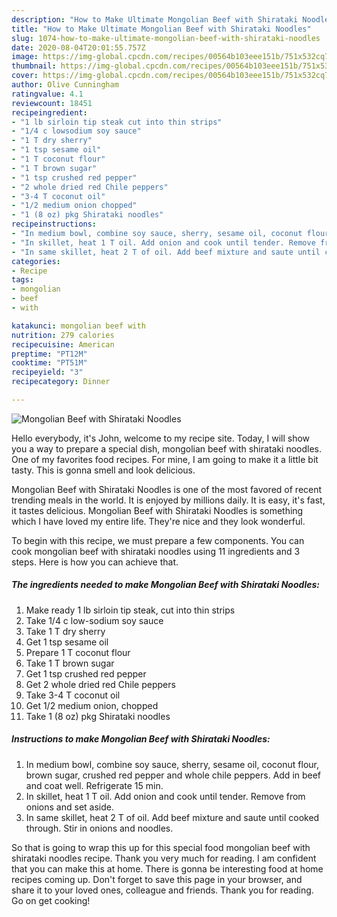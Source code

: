 ```yaml
---
description: "How to Make Ultimate Mongolian Beef with Shirataki Noodles"
title: "How to Make Ultimate Mongolian Beef with Shirataki Noodles"
slug: 1074-how-to-make-ultimate-mongolian-beef-with-shirataki-noodles
date: 2020-08-04T20:01:55.757Z
image: https://img-global.cpcdn.com/recipes/00564b103eee151b/751x532cq70/mongolian-beef-with-shirataki-noodles-recipe-main-photo.jpg
thumbnail: https://img-global.cpcdn.com/recipes/00564b103eee151b/751x532cq70/mongolian-beef-with-shirataki-noodles-recipe-main-photo.jpg
cover: https://img-global.cpcdn.com/recipes/00564b103eee151b/751x532cq70/mongolian-beef-with-shirataki-noodles-recipe-main-photo.jpg
author: Olive Cunningham
ratingvalue: 4.1
reviewcount: 18451
recipeingredient:
- "1 lb sirloin tip steak cut into thin strips"
- "1/4 c lowsodium soy sauce"
- "1 T dry sherry"
- "1 tsp sesame oil"
- "1 T coconut flour"
- "1 T brown sugar"
- "1 tsp crushed red pepper"
- "2 whole dried red Chile peppers"
- "3-4 T coconut oil"
- "1/2 medium onion chopped"
- "1 (8 oz) pkg Shirataki noodles"
recipeinstructions:
- "In medium bowl, combine soy sauce, sherry, sesame oil, coconut flour, brown sugar, crushed red pepper and whole chile peppers. Add in beef and coat well. Refrigerate 15 min."
- "In skillet, heat 1 T oil. Add onion and cook until tender. Remove from onions and set aside."
- "In same skillet, heat 2 T of oil. Add beef mixture and saute until cooked through. Stir in onions and noodles."
categories:
- Recipe
tags:
- mongolian
- beef
- with

katakunci: mongolian beef with 
nutrition: 279 calories
recipecuisine: American
preptime: "PT12M"
cooktime: "PT51M"
recipeyield: "3"
recipecategory: Dinner

---
```



![Mongolian Beef with Shirataki Noodles](https://img-global.cpcdn.com/recipes/00564b103eee151b/751x532cq70/mongolian-beef-with-shirataki-noodles-recipe-main-photo.jpg)

Hello everybody, it's John, welcome to my recipe site. Today, I will show you a way to prepare a special dish, mongolian beef with shirataki noodles. One of my favorites food recipes. For mine, I am going to make it a little bit tasty. This is gonna smell and look delicious.



Mongolian Beef with Shirataki Noodles is one of the most favored of recent trending meals in the world. It is enjoyed by millions daily. It is easy, it's fast, it tastes delicious. Mongolian Beef with Shirataki Noodles is something which I have loved my entire life. They're nice and they look wonderful.


To begin with this recipe, we must prepare a few components. You can cook mongolian beef with shirataki noodles using 11 ingredients and 3 steps. Here is how you can achieve that.

<!--inarticleads1-->

##### The ingredients needed to make Mongolian Beef with Shirataki Noodles:

1. Make ready 1 lb sirloin tip steak, cut into thin strips
1. Take 1/4 c low-sodium soy sauce
1. Take 1 T dry sherry
1. Get 1 tsp sesame oil
1. Prepare 1 T coconut flour
1. Take 1 T brown sugar
1. Get 1 tsp crushed red pepper
1. Get 2 whole dried red Chile peppers
1. Take 3-4 T coconut oil
1. Get 1/2 medium onion, chopped
1. Take 1 (8 oz) pkg Shirataki noodles




<!--inarticleads2-->

##### Instructions to make Mongolian Beef with Shirataki Noodles:

1. In medium bowl, combine soy sauce, sherry, sesame oil, coconut flour, brown sugar, crushed red pepper and whole chile peppers. Add in beef and coat well. Refrigerate 15 min.
1. In skillet, heat 1 T oil. Add onion and cook until tender. Remove from onions and set aside.
1. In same skillet, heat 2 T of oil. Add beef mixture and saute until cooked through. Stir in onions and noodles.




So that is going to wrap this up for this special food mongolian beef with shirataki noodles recipe. Thank you very much for reading. I am confident that you can make this at home. There is gonna be interesting food at home recipes coming up. Don't forget to save this page in your browser, and share it to your loved ones, colleague and friends. Thank you for reading. Go on get cooking!
